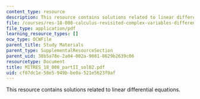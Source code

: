 ```yaml
---
content_type: resource
description: This resource contains solutions related to linear differential equations.
file: /courses/res-18-008-calculus-revisited-complex-variables-differential-equations-and-linear-algebra-fall-2011/cf07dc1e58e5949bbe0a521e5623f0af_MITRES_18_008_partII_sol02.pdf
file_type: application/pdf
learning_resource_types: []
ocw_type: OCWFile
parent_title: Study Materials
parent_type: SupplementalResourceSection
parent_uid: 38b5a78e-2a04-002a-9081-8629b2639c06
resourcetype: Document
title: MITRES_18_008_partII_sol02.pdf
uid: cf07dc1e-58e5-949b-be0a-521e5623f0af
---
```

This resource contains solutions related to linear differential equations.
